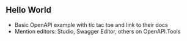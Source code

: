 ## Hello World

- Basic OpenAPI example with tic tac toe and link to their docs
- Mention editors: Studio, Swagger Editor, others on OpenAPI.Tools
